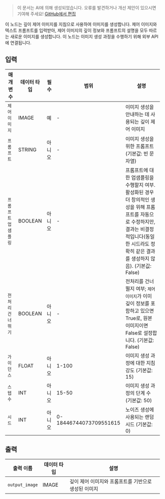 > 이 문서는 AI에 의해 생성되었습니다. 오류를 발견하거나 개선 제안이 있으시면 기여해 주세요! [GitHub에서 편집](https://github.com/Comfy-Org/embedded-docs/blob/main/comfyui_embedded_docs/docs/FluxProDepthNode/ko.md)

이 노드는 깊이 제어 이미지를 지침으로 사용하여 이미지를 생성합니다. 제어 이미지와 텍스트 프롬프트를 입력받아, 제어 이미지의 깊이 정보와 프롬프트의 설명을 모두 따르는 새로운 이미지를 생성합니다. 이 노드는 이미지 생성 과정을 수행하기 위해 외부 API에 연결됩니다.

## 입력

| 매개변수 | 데이터 타입 | 필수 | 범위 | 설명 |
|-----------|-----------|----------|-------|-------------|
| `제어 이미지` | IMAGE | 예 | - | 이미지 생성을 안내하는 데 사용되는 깊이 제어 이미지 |
| `프롬프트` | STRING | 아니오 | - | 이미지 생성을 위한 프롬프트 (기본값: 빈 문자열) |
| `프롬프트 업샘플링` | BOOLEAN | 아니오 | - | 프롬프트에 대한 업샘플링을 수행할지 여부. 활성화된 경우 더 창의적인 생성을 위해 프롬프트를 자동으로 수정하지만, 결과는 비결정적입니다(동일한 시드라도 정확히 같은 결과를 생성하지 않음). (기본값: False) |
| `전처리 건너뛰기` | BOOLEAN | 아니오 | - | 전처리를 건너뛸지 여부; `제어 이미지`가 이미 깊이 정보를 포함하고 있으면 True로, 원본 이미지이면 False로 설정합니다. (기본값: False) |
| `가이던스` | FLOAT | 아니오 | 1-100 | 이미지 생성 과정에 대한 지침 강도 (기본값: 15) |
| `스텝 수` | INT | 아니오 | 15-50 | 이미지 생성 과정의 단계 수 (기본값: 50) |
| `시드` | INT | 아니오 | 0-18446744073709551615 | 노이즈 생성에 사용되는 랜덤 시드 (기본값: 0) |

## 출력

| 출력 이름 | 데이터 타입 | 설명 |
|-------------|-----------|-------------|
| `output_image` | IMAGE | 깊이 제어 이미지와 프롬프트를 기반으로 생성된 이미지 |

